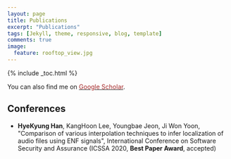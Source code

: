 ```yaml
---
layout: page
title: Publications
excerpt: "Publications"
tags: [Jekyll, theme, responsive, blog, template]
comments: true
image: 
  feature: rooftop_view.jpg
---
```


{% include _toc.html %}

You can also find me on <a href="https://scholar.google.com/citations?user=tAtSMTcAAAAJ&hl=en&oi=ao" target="_blank"><font color="brown">Google Scholar</font></a>.

## Conferences

* <strong>HyeKyung Han</strong>, KangHoon Lee, Youngbae Jeon, Ji Won Yoon, "Comparison of various interpolation techniques to infer localization of audio files using ENF signals", International Conference on Software Security and Assurance (ICSSA 2020, <strong>Best Paper Award</strong>, accepted)

